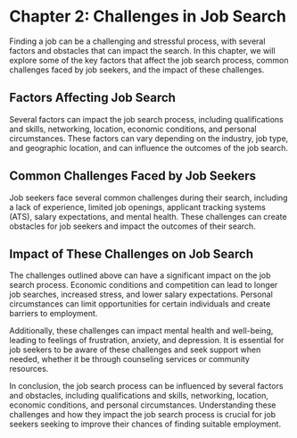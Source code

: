 Chapter 2: Challenges in Job Search
===================================

Finding a job can be a challenging and stressful process, with several factors and obstacles that can impact the search. In this chapter, we will explore some of the key factors that affect the job search process, common challenges faced by job seekers, and the impact of these challenges.

Factors Affecting Job Search
----------------------------

Several factors can impact the job search process, including qualifications and skills, networking, location, economic conditions, and personal circumstances. These factors can vary depending on the industry, job type, and geographic location, and can influence the outcomes of the job search.

Common Challenges Faced by Job Seekers
--------------------------------------

Job seekers face several common challenges during their search, including a lack of experience, limited job openings, applicant tracking systems (ATS), salary expectations, and mental health. These challenges can create obstacles for job seekers and impact the outcomes of their search.

Impact of These Challenges on Job Search
----------------------------------------

The challenges outlined above can have a significant impact on the job search process. Economic conditions and competition can lead to longer job searches, increased stress, and lower salary expectations. Personal circumstances can limit opportunities for certain individuals and create barriers to employment.

Additionally, these challenges can impact mental health and well-being, leading to feelings of frustration, anxiety, and depression. It is essential for job seekers to be aware of these challenges and seek support when needed, whether it be through counseling services or community resources.

In conclusion, the job search process can be influenced by several factors and obstacles, including qualifications and skills, networking, location, economic conditions, and personal circumstances. Understanding these challenges and how they impact the job search process is crucial for job seekers seeking to improve their chances of finding suitable employment.
